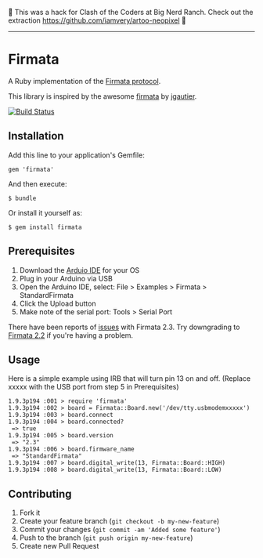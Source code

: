 :wave: This was a hack for Clash of the Coders at Big Nerd Ranch. Check out the extraction https://github.com/iamvery/artoo-neopixel :wave:

---

# Firmata

A Ruby implementation of the [Firmata protocol](http://firmata.org/wiki/V2.3ProtocolDetails).

This library is inspired by the awesome [firmata](http://jgautier.github.com/firmata/) by [jgautier](https://github.com/jgautier).

[![Build Status](https://travis-ci.org/hybridgroup/firmata.png?branch=master)](https://travis-ci.org/hybridgroup/firmata)

## Installation

Add this line to your application's Gemfile:

    gem 'firmata'

And then execute:

    $ bundle

Or install it yourself as:

    $ gem install firmata

## Prerequisites

1. Download the [Arduio IDE](http://www.arduino.cc/en/Main/Software) for your OS
2. Plug in your Arduino via USB
3. Open the Arduino IDE, select: File > Examples > Firmata > StandardFirmata
4. Click the Upload button
5. Make note of the serial port: Tools > Serial Port

There have been reports of [issues](https://github.com/jgautier/firmata/issues/8) with Firmata 2.3.
Try downgrading to [Firmata 2.2](http://at.or.at/hans/pd/Firmata-2.2.zip) if you're having a problem.

## Usage

Here is a simple example using IRB that will turn pin 13 on and off.
(Replace xxxxx with the USB port from step 5 in Prerequisites)

    1.9.3p194 :001 > require 'firmata'
    1.9.3p194 :002 > board = Firmata::Board.new('/dev/tty.usbmodemxxxxx')
    1.9.3p194 :003 > board.connect
    1.9.3p194 :004 > board.connected?
     => true
    1.9.3p194 :005 > board.version
     => "2.3"
    1.9.3p194 :006 > board.firmware_name
     => "StandardFirmata"
    1.9.3p194 :007 > board.digital_write(13, Firmata::Board::HIGH)
    1.9.3p194 :008 > board.digital_write(13, Firmata::Board::LOW)

## Contributing

1. Fork it
2. Create your feature branch (`git checkout -b my-new-feature`)
3. Commit your changes (`git commit -am 'Added some feature'`)
4. Push to the branch (`git push origin my-new-feature`)
5. Create new Pull Request
